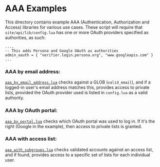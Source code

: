 # AAA Examples
This directory contains example AAA (Authentication, Authorization and Access)
libraries for various use cases. These script will require that
`site/api/lib/config.lua` has one or more OAuth providers specified as
authorities, as such:

~~~
...,
-- This adds Persona and Google OAuth as authorities
admin_oauth = { "verifier.login.persona.org", "www.googleapis.com" }
...
~~~

### AAA by email address:
[`aaa_by_email_address.lua`](aaa_by_email_address.lua) checks against a GLOB
(`valid_email`), and if a logged-in user's email address matches this, provides
access to private lists, provided the OAuth provider used is listed in
`config.lua` as a valid authority.


### AAA by OAuth portal:
[`aaa_by_portal.lua`](aaa_by_portal.lua) checks which OAuth portal was used to
log in. If it's the right (Google in the example), then access to private lists
is granted.


### AAA with access list:
[`aaa_with_subgroups.lua`](aaa_with_subgroups.lua) checks validated accounts
against an access list, and if found, provides access to a specific set of
lists for each individual user.
